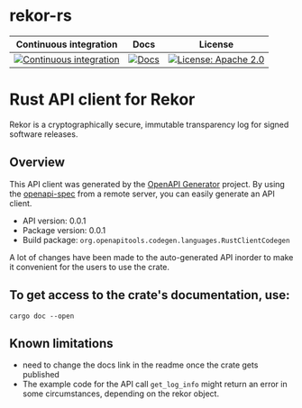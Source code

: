 # rekor-rs

Continuous integration | Docs | License
 ----------------------|------|---------
 [![Continuous integration](https://github.com/sigstore/sigstore-rs/actions/workflows/tests.yml/badge.svg)](https://github.com/jyotsna-penumaka/rekor-rs/actions/workflows/github-actions.yml) | [![Docs](https://img.shields.io/badge/docs-%20-blue)](https://sigstore.github.io/sigstore-rs/sigstore) |  [![License: Apache 2.0](https://img.shields.io/badge/License-Apache2.0-brightgreen.svg)](https://opensource.org/licenses/Apache-2.0)
 
# Rust API client for Rekor

Rekor is a cryptographically secure, immutable transparency log for signed software releases.

## Overview

This API client was generated by the [OpenAPI Generator](https://openapi-generator.tech) project.  By using the [openapi-spec](https://openapis.org) from a remote server, you can easily generate an API client.

- API version: 0.0.1
- Package version: 0.0.1
- Build package: `org.openapitools.codegen.languages.RustClientCodegen`

A lot of changes have been made to the auto-generated API inorder to make it convenient for the users to use the crate.

## To get access to the crate's documentation, use:

```
cargo doc --open
```

## Known limitations
* need to change the docs link in the readme once the crate gets published
* The example code for the API call `get_log_info` might return an error in some circumstances, depending on the rekor object. 
